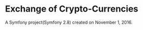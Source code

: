 Exchange of Crypto-Currencies
========

A Symfony project(Symfony 2.8) created on November 1, 2016.
